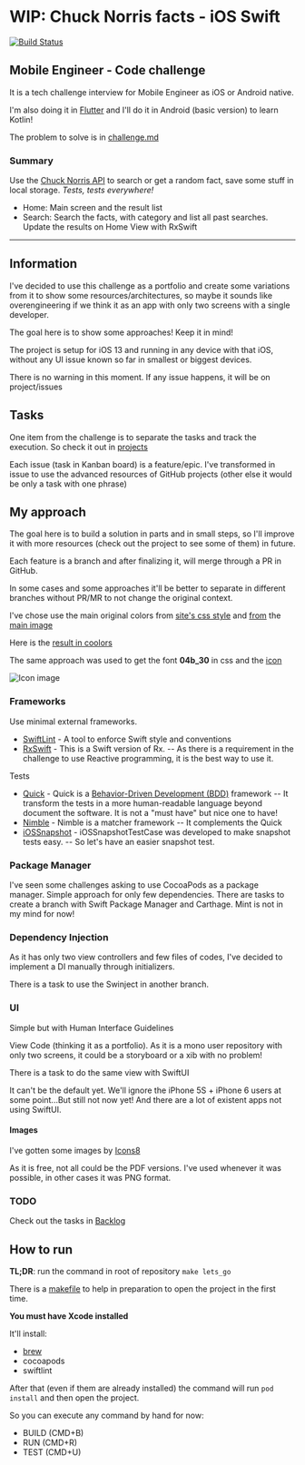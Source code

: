 # WIP: Chuck Norris facts - iOS Swift

[![Build Status](https://app.bitrise.io/app/393cf6c71a71d8ae/status.svg?token=1IqoCnYbN7EHmByZJg0Rgw&branch=main)](https://app.bitrise.io/app/393cf6c71a71d8ae)

## Mobile Engineer - Code challenge

It is a tech challenge interview for Mobile Engineer as iOS or Android native.

I'm also doing it in [Flutter](https://github.com/GabrielRozendo/ChuckNorris_Flutter) and I'll do it in Android (basic version) to learn Kotlin!

The problem to solve is in [challenge.md](challenge/challenge.md)

### Summary

Use the [Chuck Norris API](https://api.chucknorris.io/) to search or get a random fact, save some stuff in local storage. _Tests, tests everywhere!_

- Home: Main screen and the result list
- Search: Search the facts, with category and list all past searches. Update the results on Home View with RxSwift

---

## Information

I've decided to use this challenge as a portfolio and create some variations from it to show some resources/architectures, so maybe it sounds like overengineering if we think it as an app with only two screens with a single developer.

The goal here is to show some approaches! Keep it in mind!

The project is setup for iOS 13 and running in any device with that iOS, without any UI issue known so far in smallest or biggest devices.

There is no warning in this moment. If any issue happens, it will be on project/issues

## Tasks

One item from the challenge is to separate the tasks and track the execution.
So check it out in [projects](https://github.com/GabrielRozendo/ChuckNorris_challenge_iOS/projects)

Each issue (task in Kanban board) is a feature/epic.
I've transformed in issue to use the advanced resources of GitHub projects (other else it would be only a task with one phrase)

## My approach

The goal here is to build a solution in parts and in small steps, so I'll improve it with more resources (check out the project to see some of them) in future.

Each feature is a branch and after finalizing it, will merge through a PR in GitHub.

In some cases and some approaches it'll be better to separate in different branches without PR/MR to not change the original context.

I've chose use the main original colors from [site's css style](https://api.chucknorris.io/css/styles.css) and [from](https://coolors.co/image-picker) the [main image](https://api.chucknorris.io/img/chucknorris_logo_coloured_small@2x.png)

Here is the [result in coolors](https://coolors.co/222222-228dbb-f15a24-8c6239)

The same approach was used to get the font **04b_30** in css and the [icon](https://api.chucknorris.io/img/favicon.ico)

![Icon image](https://api.chucknorris.io/img/favicon.ico "Icon image")

### Frameworks

Use minimal external frameworks.

- [SwiftLint](https://github.com/realm/SwiftLint) - A tool to enforce Swift style and conventions
- [RxSwift](https://github.com/ReactiveX/RxSwift) - This is a Swift version of Rx. -- As there is a requirement in the challenge to use Reactive programming, it is the best way to use it.

Tests

- [Quick](https://github.com/Quick/Quick) - Quick is a [Behavior-Driven Development (BDD)](https://en.wikipedia.org/wiki/Behavior-driven_development) framework -- It transform the tests in a more human-readable language beyond document the software. It is not a "must have" but nice one to have!
- [Nimble](https://github.com/Quick/Nimble) - Nimble is a matcher framework -- It complements the Quick
- [iOSSnapshot](https://github.com/uber/ios-snapshot-test-case) - iOSSnapshotTestCase was developed to make snapshot tests easy. -- So let's have an easier snapshot test.

### Package Manager

I've seen some challenges asking to use CocoaPods as a package manager.
Simple approach for only few dependencies.
There are tasks to create a branch with Swift Package Manager and Carthage. Mint is not in my mind for now!

### Dependency Injection

As it has only two view controllers and few files of codes, I've decided to implement a DI manually through initializers.

There is a task to use the Swinject in another branch.

### UI

Simple but with Human Interface Guidelines

View Code (thinking it as a portfolio). As it is a mono user repository with only two screens, it could be a storyboard or a xib with no problem!

There is a task to do the same view with SwiftUI

It can't be the default yet. We'll ignore the iPhone 5S + iPhone 6 users at some point...But still not now yet!
And there are a lot of existent apps not using SwiftUI.

#### Images

I've gotten some images by [Icons8]("https://icons8.com")

As it is free, not all could be the PDF versions. I've used whenever it was possible, in other cases it was PNG format.

### TODO

Check out the tasks in [Backlog](https://github.com/GabrielRozendo/ChuckNorris_challenge_iOS/projects)

## How to run

**TL;DR**: run the command in root of repository
```make lets_go```

There is a [makefile](https://en.wikipedia.org/wiki/Makefile) to help in preparation to open the project in the first time.

**You must have Xcode installed**

It'll install:
- [brew](https://github.com/Homebrew/brew)
- cocoapods
- swiftlint

After that (even if them are already installed) the command will run ```pod install``` and then open the project.

So you can execute any command by hand for now:
- BUILD (CMD+B)
- RUN (CMD+R)
- TEST (CMD+U)
